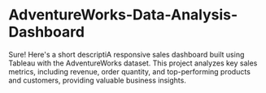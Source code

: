 # AdventureWorks-Data-Analysis-Dashboard
Sure! Here's a short descriptiA responsive sales dashboard built using Tableau with the AdventureWorks dataset. This project analyzes key sales metrics, including revenue, order quantity, and top-performing products and customers, providing valuable business insights.
